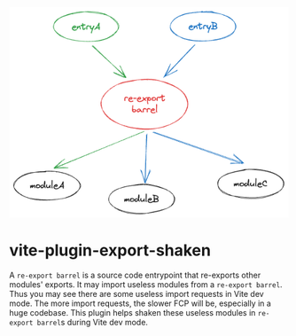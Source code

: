 ![](reexport.png)


# vite-plugin-export-shaken

A `re-export barrel` is a source code entrypoint that re-exports other modules' exports. It may import useless modules from a `re-export barrel`. Thus you may see there are some useless import requests in Vite dev mode. The more import requests, the slower FCP will be, especially in a huge codebase. This plugin helps shaken these useless modules in `re-export barrel`s during Vite dev mode.